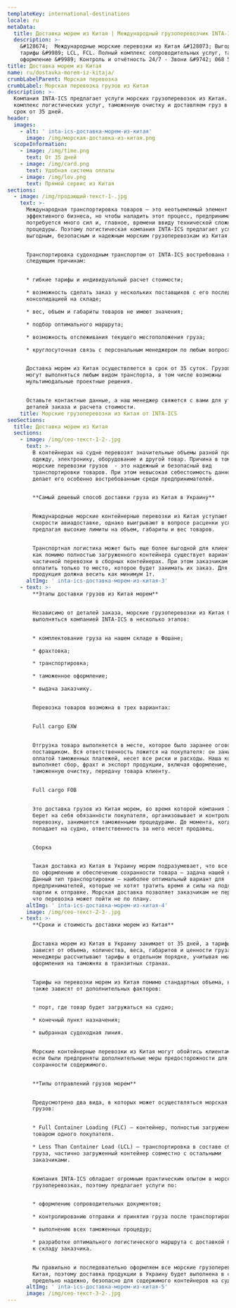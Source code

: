 ```yaml
---
templateKey: international-destinations
locale: ru
metaData:
  title: Доставка морем из Китая | Международный грузоперевозчик INTA-ICS
  description: >-
    &#128674;  Международные морские перевозки из Китая &#128073; Выгодные
    тарифы &#9989; LCL, FCL. Полный комплекс сопроводительных услуг, таможенное
    оформление &#9989; Контроль и отчётность 24/7 - Звони &#9742; 068 5555 999
title: Доставка морем из Китая
name: ru/dostavka-morem-iz-kitaja/
crumbLabelParent: Морская перевозка
crumbLabel: Морская перевозка грузов из Китая
description: >-
  Компания INTA-ICS предлагает услуги морских грузоперевозок из Китая. Проводим
  комплекс логистических услуг, таможенную очистку и доставляем груз в Украину в
  срок от 35 дней.
header:
  images:
    - alt: ' inta-ics-доставка-морем-из-китая'
      image: /img/морская-доставка-из-китая.png
  scopeInformation:
    - image: /img/time.png
      text: От 35 дней
    - image: /img/card.png
      text: Удобная система оплаты
    - image: /img/lov.png
      text: Прямой сервис из Китая
sections:
  - image: /img/продающий-текст-1-.jpg
    text: >-
      Международная транспортировка товаров — это неотъемлемый элемент
      эффективного бизнеса, но чтобы наладить этот процесс, предпринимателям
      потребуется много сил и, главное, времени ввиду технической сложности этой
      процедуры. Поэтому логистическая компания INTA-ICS предлагает услугу по
      выгодным, безопасным и надежным морским грузоперевозкам из Китая.


      Транспортировка судоходным транспортом от INTA-ICS востребована по
      следующим причинам:


      * гибкие тарифы и индивидуальный расчет стоимости;

      * возможность сделать заказ у нескольких поставщиков с его последующей
      консолидацией на складе;

      * вес, объем и габариты товаров не имеют значения;

      * подбор оптимального маршрута;

      * возможность отслеживания текущего местоположения груза;

      * круглосуточная связь с персональным менеджером по любым вопросам.


      Доставка морем из Китая осуществляется в срок от 35 суток. Грузоперевозки
      могут выполняться любым видом транспорта, в том числе возможны
      мультимодальные проектные решения.


      Оставьте контактные данные, а наш менеджер свяжется с вами для уточнения
      деталей заказа и расчета стоимости.
    title: Морские грузоперевозки из Китая от INTA-ICS
seoSections:
  title: Доставка морем из Китая
  sections:
    - image: /img/сео-текст-1-2-.jpg
      text: >-
        В контейнерах на судне перевозят значительные объемы разной продукции:
        одежду, электронику, оборудование и другой товар. Причина в том, что
        морские перевозки грузов  - это надежный и безопасный вид
        транспортировки товаров. При этом невысокая себестоимость данного метода
        делает его особенно востребованным среди предпринимателей.


        **Самый дешевый способ доставки груза из Китая в Украину**


        Международные морские контейнерные перевозки из Китая уступают в
        скорости авиадоставке, однако выигрывают в вопросе расценки услуги,
        предлагая высокие лимиты на объем, габариты и вес товаров.


        Транспортная логистика может быть еще более выгодной для клиентов, так
        как помимо полностью загруженного контейнера существует вариант
        частичной перевозки в сборных контейнерах. При этом заказчикам нужно
        оплатить только то место, которое будет занимать их заказ. Для этого
        продукция должна весить как минимум 1т.
      altImg: ' inta-ics-доставка-морем-из-китая-3'
    - text: >-
        **Этапы доставки грузов из Китая морем**


        Независимо от деталей заказа, морские грузоперевозки из Китая будут
        выполняться компанией INTA-ICS в несколько этапов:


        * комплектование груза на нашем складе в Фошане;

        * фрахтовка;

        * транспортировка;

        * таможенное оформление;

        * выдача заказчику.


        Перевозка товаров возможна в трех вариантах:


        Full cargo EXW


        Отгрузка товара выполняется в месте, которое было заранее оговорено с
        поставщиком. Вся ответственность ложится на покупателя: он занимается
        оплатой таможенных платежей, несет все риски и расходы. Наша компания
        выполняет сбор, фрахт и экспорт продукции, включая оформление,
        таможенную очистку, передачу товара клиенту.


        Full cargo FOB


        Это доставка грузов из Китая морем, во время которой компания INTA-ICS
        берет на себя обязанности покупателя, организовывает и контролирует
        перевозку, занимается таможенными процедурами. До момента, когда груз
        попадает на судно, ответственность за него несет продавец.


        Сборка


        Такая доставка из Китая в Украину морем подразумевает, что все процедуры
        по оформлению и обеспечению сохранности товара — задача нашей компании.
        Данный тип транспортировки — наиболее оптимальный вариант для
        предпринимателей, которые не хотят тратить время и силы на подготовку
        партии к отправке. Морская доставка позволяет заказчикам не переживать,
        что перевозка может пойти не по плану.
      altImg: ' inta-ics-доставка-морем-из-китая-4'
      image: /img/сео-текст-2-3-.jpg
    - text: >-
        **Сроки и стоимость доставки морем из Китая**


        Доставка морем из Китая в Украину занимает от 35 дней, а тарифы напрямую
        зависят от объема, количества, веса, габаритов и ценности груза. Наши
        менеджеры рассчитывают тарифы в отдельном порядке, учитывая нюансы
        оформления на таможнях в транзитных странах.


        Тарифы на перевозки морем из Китая помимо стандартных объема, веса,
        также зависят от дополнительных факторов:


        * порт, где товар будет загружаться на судно;

        * конечный пункт назначения;

        * выбранная судоходная линия.


        Морские контейнерные перевозки из Китая могут обойтись клиентам дороже,
        если были предприняты дополнительные меры предосторожности для
        сохранности содержимого.


        **Типы отправлений грузов морем**


        Предусмотрено два вида, в которых может осуществляться морская доставка
        грузов:


        * Full Container Loading (FLC) — контейнер, полностью загруженный
        товаром одного покупателя.

        * Less Than Container Load (LCL) — транспортировка в составе сборного
        груза, частично загруженный контейнер совместно с остальными
        заказчиками.


        Компания INTA-ICS обладает огромным практическим опытом в морских
        грузоперевозках, поэтому предлагает услуги по:


        * оформлению сопроводительных документов;

        * контролированию отправки и принятия груза после транспортировки;

        * выполнению всех таможенных процедур;

        * разработке оптимального логистического маршрута с доставкой продукции
        к складу заказчика.


        Мы правильно и последовательно оформляем все морские грузоперевозки из
        Китая, поэтому доставка продукции в Украину будет выполнена в срок и
        предельно надежно, безопасно для содержимого контейнеров на судне.
      altImg: ' inta-ics-доставка-морем-из-китая-5'
      image: /img/сео-текст-3-2-.jpg
---
```

